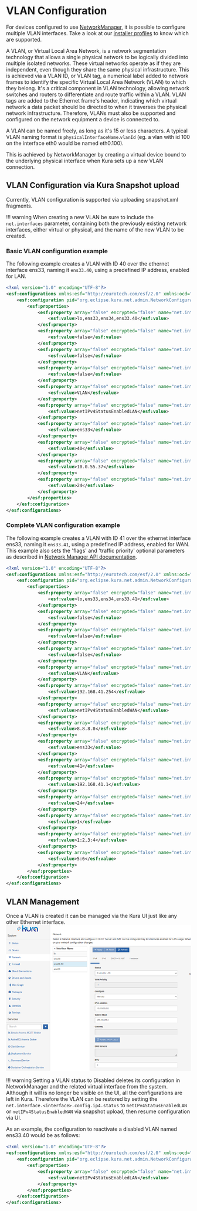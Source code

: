 # VLAN Configuration

For devices configured to use [NetworkManager](https://networkmanager.dev), it is possible to configure multiple VLAN interfaces. Take a look at our [installer profiles](../getting-started/install-kura.md#installer-types) to know which are supported.

A VLAN, or Virtual Local Area Network, is a network segmentation technology that allows a single physical network to be logically divided into multiple isolated networks. These virtual networks operate as if they are independent, even though they share the same physical infrastructure.
This is achieved via a VLAN ID, or VLAN tag, a numerical label added to network frames to identify the specific Virtual Local Area Network (VLAN) to which they belong. It's a critical component in VLAN technology, allowing network switches and routers to differentiate and route traffic within a VLAN. VLAN tags are added to the Ethernet frame's header, indicating which virtual network a data packet should be directed to when it traverses the physical network infrastructure. Therefore, VLANs must also be supported and configured on the network equipment a device is connected to.

A VLAN can be named freely, as long as it's 15 or less characters. A typical VLAN naming format is `physicalInterfaceName`.`vlanId` (eg. a vlan with id 100 on the interface eth0 would be named eth0.100).

This is achieved by NetworkManager by creating a virtual device bound to the underlying physical interface when Kura sets up a new VLAN connection.

## VLAN Configuration via Kura Snapshot upload
Currently, VLAN configuration is supported via uploading snapshot.xml fragments.

!!! warning
    When creating a new VLAN be sure to include the `net.interfaces` parameter, containing both the previously existing network interfaces, either virtual or physical, and the name of the new VLAN to be created.

### Basic VLAN configuration example

The following example creates a VLAN with ID 40 over the ethernet interface ens33, naming it `ens33.40`, using a predefined IP address, enabled for LAN.

```xml
<?xml version="1.0" encoding="UTF-8"?>
<esf:configurations xmlns:esf="http://eurotech.com/esf/2.0" xmlns:ocd="http://www.osgi.org/xmlns/metatype/v1.2.0">
    <esf:configuration pid="org.eclipse.kura.net.admin.NetworkConfigurationService">
        <esf:properties>
            <esf:property array="false" encrypted="false" name="net.interfaces" type="String">
                <esf:value>lo,ens33,ens34,ens33.40</esf:value>
            </esf:property>
            <esf:property array="false" encrypted="false" name="net.interface.ens33.40.config.dhcpServer4.enabled" type="Boolean">
                <esf:value>false</esf:value>
            </esf:property>
            <esf:property array="false" encrypted="false" name="net.interface.ens33.40.config.nat.enabled" type="Boolean">
                <esf:value>false</esf:value>
            </esf:property>
            <esf:property array="false" encrypted="false" name="net.interface.ens33.40.config.dhcpClient4.enabled" type="Boolean">
                <esf:value>false</esf:value>
            </esf:property>
            <esf:property array="false" encrypted="false" name="net.interface.ens33.40.type" type="String">
                <esf:value>VLAN</esf:value>
            </esf:property>
            <esf:property array="false" encrypted="false" name="net.interface.ens33.40.config.ip4.status" type="String">
                <esf:value>netIPv4StatusEnabledLAN</esf:value>
            </esf:property>
            <esf:property array="false" encrypted="false" name="net.interface.ens33.40.config.vlan.parent" type="String">
                <esf:value>ens33</esf:value>
            </esf:property>
            <esf:property array="false" encrypted="false" name="net.interface.ens33.40.config.vlan.id" type="Integer">
                <esf:value>40</esf:value>
            </esf:property>
            <esf:property array="false" encrypted="false" name="net.interface.ens33.40.config.ip4.address" type="String">
                <esf:value>10.0.55.37</esf:value>
            </esf:property>
            <esf:property array="false" encrypted="false" name="net.interface.ens33.40.config.ip4.prefix" type="Short">
                <esf:value>24</esf:value>
            </esf:property>
        </esf:properties>
    </esf:configuration>
</esf:configurations>
```

### Complete VLAN configuration example

The following example creates a VLAN with ID 41 over the ethernet interface ens33, naming it `ens33.41`, using a predefined IP address, enabled for WAN.
This example also sets the 'flags' and 'traffic priority' optional parameters as described in [Network Manager API documentation](https://networkmanager.dev/docs/api/latest/settings-vlan.html).

```xml
<?xml version="1.0" encoding="UTF-8"?>
<esf:configurations xmlns:esf="http://eurotech.com/esf/2.0" xmlns:ocd="http://www.osgi.org/xmlns/metatype/v1.2.0">
    <esf:configuration pid="org.eclipse.kura.net.admin.NetworkConfigurationService">
        <esf:properties>
            <esf:property array="false" encrypted="false" name="net.interfaces" type="String">
                <esf:value>lo,ens33,ens34,ens33.41</esf:value>
            </esf:property>
            <esf:property array="false" encrypted="false" name="net.interface.ens33.41.config.dhcpServer4.enabled" type="Boolean">
                <esf:value>false</esf:value>
            </esf:property>
            <esf:property array="false" encrypted="false" name="net.interface.ens33.41.config.nat.enabled" type="Boolean">
                <esf:value>false</esf:value>
            </esf:property>
            <esf:property array="false" encrypted="false" name="net.interface.ens33.41.config.dhcpClient4.enabled" type="Boolean">
                <esf:value>false</esf:value>
            </esf:property>
            <esf:property array="false" encrypted="false" name="net.interface.ens33.41.type" type="String">
                <esf:value>VLAN</esf:value>
            </esf:property>
            <esf:property array="false" encrypted="false" name="net.interface.ens33.41.config.ip4.gateway" type="String">
                <esf:value>192.168.41.254</esf:value>
            </esf:property>
            <esf:property array="false" encrypted="false" name="net.interface.ens33.41.config.ip4.status" type="String">
                <esf:value>netIPv4StatusEnabledWAN</esf:value>
            </esf:property>
            <esf:property array="false" encrypted="false" name="net.interface.vlanFull.config.ip4.dnsServers" type="String">
                <esf:value>8.8.8.8</esf:value>
            </esf:property>
            <esf:property array="false" encrypted="false" name="net.interface.ens33.41.config.vlan.parent" type="String">
                <esf:value>ens33</esf:value>
            </esf:property>
            <esf:property array="false" encrypted="false" name="net.interface.ens33.41.config.vlan.id" type="Integer">
                <esf:value>41</esf:value>
            </esf:property>
            <esf:property array="false" encrypted="false" name="net.interface.ens33.41.config.ip4.address" type="String">
                <esf:value>192.168.41.1</esf:value>
            </esf:property>
            <esf:property array="false" encrypted="false" name="net.interface.ens33.41.config.ip4.prefix" type="Short">
                <esf:value>24</esf:value>
            </esf:property>
            <esf:property array="false" encrypted="false" name="net.interface.ens33.41.config.vlan.flags" type="Integer">
                <esf:value>1</esf:value>
            </esf:property>
            <esf:property array="false" encrypted="false" name="net.interface.ens33.41.config.vlan.ingress" type="String">
                <esf:value>1:2,3:4</esf:value>
            </esf:property>
            <esf:property array="false" encrypted="false" name="net.interface.ens33.41.config.vlan.egress" type="String">
                <esf:value>5:6</esf:value>
            </esf:property>
        </esf:properties>
    </esf:configuration>
</esf:configurations>
```


## VLAN Management
Once a VLAN is created it can be managed via the Kura UI just like any other Ethernet interface.
![VLAN UI management](./images/vlan-interface-example.png)

!!! warning
    Setting a VLAN status to Disabled deletes its configuration in NetworkManager and the related virtual interface from the system. Although it will is no longer be visible on the UI, all the configurations are left in Kura. Therefore the VLAN can be restored by setting the `net.interface.<interface>.config.ip4.status` to `netIPv4StatusEnabledLAN` or `netIPv4StatusEnabledWAN` via snapshot upload, then resume configuration via UI.
    
As an example, the configuration to reactivate a disabled VLAN named ens33.40 would be as follows:
 
```xml
<?xml version="1.0" encoding="UTF-8"?>
<esf:configurations xmlns:esf="http://eurotech.com/esf/2.0" xmlns:ocd="http://www.osgi.org/xmlns/metatype/v1.2.0">
    <esf:configuration pid="org.eclipse.kura.net.admin.NetworkConfigurationService">
        <esf:properties>
            <esf:property array="false" encrypted="false" name="net.interface.ens33.40.config.ip4.status" type="String">
                <esf:value>netIPv4StatusEnabledLAN</esf:value>
            </esf:property>
        </esf:properties>
    </esf:configuration>
</esf:configurations>
```
